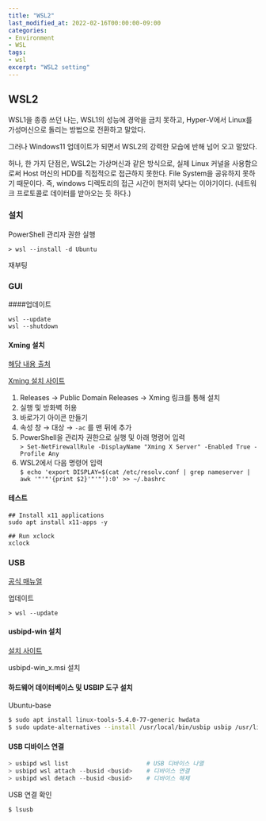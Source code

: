 ```yaml
---
title: "WSL2"
last_modified_at: 2022-02-16T00:00:00-09:00
categories:
- Environment
- WSL
tags:
- wsl
excerpt: "WSL2 setting"
---
```


## WSL2

WSL1을 종종 쓰던 나는, WSL1의 성능에 경악을 금치 못하고, Hyper-V에서 Linux를
가성머신으로 돌리는 방법으로 전환하고 말았다.

그러나 Windows11 업데이트가 되면서 WSL2의 강력한 모습에 반해 넘어 오고 말았다.

허나, 한 가지 단점은, WSL2는 가상머신과 같은 방식으로, 실제 Linux 커널을
사용함으로써 Host 머신의 HDD를 직접적으로 접근하지 못한다. File System을
공유하지 못하기 때문이다.
즉, windows 디렉토리의 접근 시간이 현저히 낮다는 이야기이다.
(네트워크 프로토콜로 데이터를 받아오는 듯 하다.)

### 설치

PowerShell 관리자 권한 실행

```
> wsl --install -d Ubuntu
```

재부팅



### GUI

####업데이트

```
wsl --update
wsl --shutdown
```

#### Xming 설치

[해당 내용 출처](https://evandde.github.io/wsl2-x/)


[Xming 설치 사이트](http://www.straightrunning.com/XmingNotes/)

1. Releases &#8594; Public Domain Releases &#8594; Xming 링크를 통해 설치
1. 실행 및 방화벽 허용
1. 바로가기 아이콘 만들기
1. 속성 창 &#8594; 대상 &#8594; `-ac` 를 맨 뒤에 추가
1. PowerShell을 관리자 권한으로 실행 및 아래 명령어 입력  
`> Set-NetFirewallRule -DisplayName "Xming X Server" -Enabled True -Profile Any`
1. WSL2에서 다음 명령어 입력  
`$ echo 'export DISPLAY=$(cat /etc/resolv.conf | grep nameserver | awk '"'"'{print $2}'"'"'):0' >> ~/.bashrc`


#### 테스트

```
## Install x11 applications
sudo apt install x11-apps -y

## Run xclock
xclock
```


### USB

[공식 매뉴얼](https://docs.microsoft.com/ko-kr/windows/wsl/connect-usb)

업데이트

```
> wsl --update
```

#### usbipd-win 설치

[설치 사이트](https://github.com/dorssel/usbipd-win/releases)

usbipd-win\_x.msi 설치

#### 하드웨어 데이터베이스 및 USBIP 도구 설치

Ubuntu-base

```Bash
$ sudo apt install linux-tools-5.4.0-77-generic hwdata
$ sudo update-alternatives --install /usr/local/bin/usbip usbip /usr/lib/linux-tools/5.4.0-77-generic/usbip 20
```

#### USB 디바이스 연결

```PowerShell
> usbipd wsl list                      # USB 디바이스 나열
> usbipd wsl attach --busid <busid>    # 디바이스 연결
> usbipd wsl detach --busid <busid>    # 디바이스 해제
```

USB 연결 확인
```Bash
$ lsusb
```


